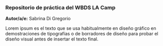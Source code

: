 ### Repositorio de práctica del WBDS LA Camp

**Autor/a/e:** Sabrina Di Gregorio

Lorem ipsum es el texto que se usa habitualmente en diseño gráfico en demostraciones de tipografías o de borradores de diseño para probar el diseño visual antes de insertar el texto final.
